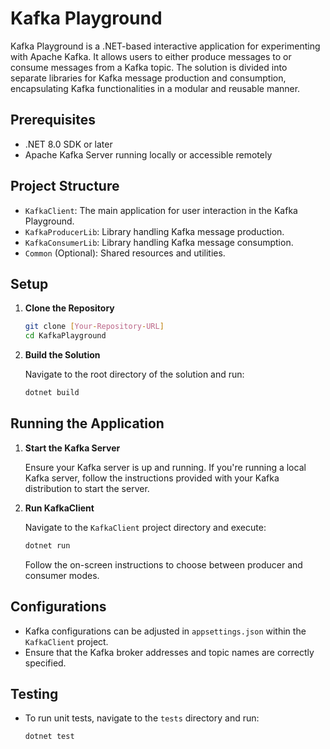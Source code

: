 # Kafka Playground

Kafka Playground is a .NET-based interactive application for experimenting with Apache Kafka. It allows users to either produce messages to or consume messages from a Kafka topic. The solution is divided into separate libraries for Kafka message production and consumption, encapsulating Kafka functionalities in a modular and reusable manner.

## Prerequisites

- .NET 8.0 SDK or later
- Apache Kafka Server running locally or accessible remotely

## Project Structure

- `KafkaClient`: The main application for user interaction in the Kafka Playground.
- `KafkaProducerLib`: Library handling Kafka message production.
- `KafkaConsumerLib`: Library handling Kafka message consumption.
- `Common` (Optional): Shared resources and utilities.

## Setup

1. **Clone the Repository**

   ```sh
   git clone [Your-Repository-URL]
   cd KafkaPlayground
   ```

2. **Build the Solution**

   Navigate to the root directory of the solution and run:

   ```sh
   dotnet build
   ```

## Running the Application

1. **Start the Kafka Server**

   Ensure your Kafka server is up and running. If you're running a local Kafka server, follow the instructions provided with your Kafka distribution to start the server.

2. **Run KafkaClient**

   Navigate to the `KafkaClient` project directory and execute:

   ```sh
   dotnet run
   ```

   Follow the on-screen instructions to choose between producer and consumer modes.

## Configurations

- Kafka configurations can be adjusted in `appsettings.json` within the `KafkaClient` project.
- Ensure that the Kafka broker addresses and topic names are correctly specified.

## Testing

- To run unit tests, navigate to the `tests` directory and run:

  ```sh
  dotnet test
  ```


